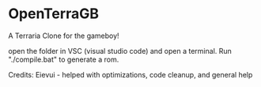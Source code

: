 # OpenTerraGB
 A Terraria Clone for the gameboy!


open the folder in VSC (visual studio code) and open a terminal.
Run "./compile.bat" to generate a rom.


Credits:
Eievui - helped with optimizations, code cleanup, and general help
